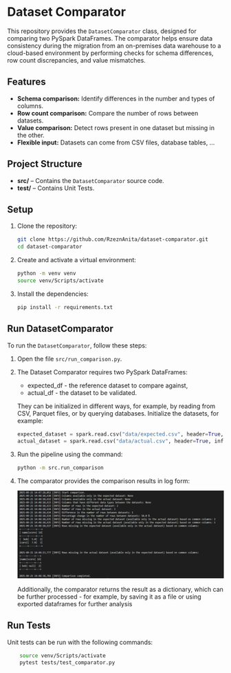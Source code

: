 # Dataset Comparator

This repository provides the `DatasetComparator` class, designed for comparing two PySpark DataFrames. The comparator helps ensure data consistency during the migration from an on-premises data warehouse to a cloud-based environment by performing checks for schema differences, row count discrepancies, and value mismatches.


## Features

- **Schema comparison:** Identify differences in the number and types of columns.
- **Row count comparison:** Compare the number of rows between datasets.
- **Value comparison:** Detect rows present in one dataset but missing in the other.
- **Flexible input:** Datasets can come from CSV files, database tables, ...


## Project Structure

- **src/** – Contains the `DatasetComparator` source code.
- **test/** – Contains Unit Tests.


## Setup

1. Clone the repository:  
   ```bash
   git clone https://github.com/RzeznAnita/dataset-comparator.git
   cd dataset-comparator
   ```

2. Create and activate a virtual environment:
   ```bash
   python -m venv venv
   source venv/Scripts/activate
   ```

3. Install the dependencies:
   ```bash
   pip install -r requirements.txt
   ```


## Run DatasetComparator
To run the `DatasetComparator`, follow these steps:

1. Open the file `src/run_comparison.py`.
2. The Dataset Comparator requires two PySpark DataFrames:
   - expected_df - the reference dataset to compare against,
   - actual_df - the dataset to be validated.

   They can be initialized in different ways, for example, by reading from CSV, Parquet files, or by querying databases.
   Initialize the datasets, for example:

   ```python
   expected_dataset = spark.read.csv("data/expected.csv", header=True, inferSchema=True)
   actual_dataset = spark.read.csv("data/actual.csv", header=True, inferSchema=True)
   ```

3. Run the pipeline using the command:

    ```bash
    python -m src.run_comparison
    ```

4. The comparator provides the comparison results in log form:

   <img src="images/logs.png" alt="Logs" width="800"/>

    Additionally, the comparator returns the result as a dictionary, which can be further processed - for example, by saving it as a file or using exported dataframes for further analysis


## Run Tests

Unit tests can be run with the following commands:

```bash
    source venv/Scripts/activate
    pytest tests/test_comparator.py
